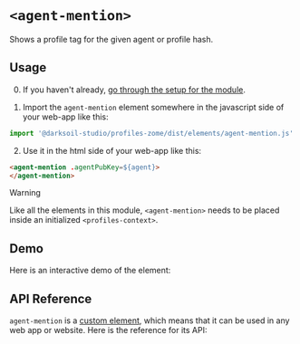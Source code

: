 # `<agent-mention>`

Shows a profile tag for the given agent or profile hash.

## Usage

0. If you haven't already, [go through the setup for the module](/setup).

1. Import the `agent-mention` element somewhere in the javascript side of your web-app like this:

```js
import '@darksoil-studio/profiles-zome/dist/elements/agent-mention.js'
```

2. Use it in the html side of your web-app like this:

```html
<agent-mention .agentPubKey=${agent}>
</agent-mention>
```

> [!WARNING]
> Like all the elements in this module, `<agent-mention>` needs to be placed inside an initialized `<profiles-context>`.

## Demo

Here is an interactive demo of the element:

<element-demo>
</element-demo>

<script setup>
import { onMounted } from 'vue'
import {
  ProfilesZomeMock,
  demoProfiles,
} from "../../ui/src/mocks.ts";
import { ProfilesStore } from "../../ui/src/profiles-store.ts";
import { ProfilesClient } from "../../ui/src/profiles-client.ts";
import { decodeHashFromBase64, encodeHashToBase64 } from '@holochain/client';
import { render } from 'lit';
import { html, unsafeStatic } from "lit/static-html.js";

onMounted(async () => {
  // Elements need to be imported on the client side, not the SSR side
  // Reference: https://vitepress.dev/guide/ssr-compat#importing-in-mounted-hook
  await import('@api-viewer/docs/lib/api-docs.js');
  await import('@api-viewer/demo/lib/api-demo.js');
  await import('../../ui/src/elements/profiles-context.ts');
  await import('../../ui/src/elements/agent-mention.ts');

  const profiles = await demoProfiles();
  const myPubKey = Array.from(profiles.keys())[0];
  const mock = new ProfilesZomeMock(profiles, myPubKey);
  const client = new ProfilesClient(mock, "lobby");
  const store = new ProfilesStore(client);
    
  render(html`
    <profiles-context .store=${store}>
      <api-demo src="custom-elements.json" only="agent-mention" exclude-knobs="profilesProvider">
        <template data-element="agent-mention" data-target="host">
          <agent-mention agent-pub-key="${unsafeStatic(encodeHashToBase64(client.client.myPubKey))}">
          </agent-mention>
        </template>
      </api-demo>
    </profiles-context>`,
    document.querySelector('element-demo')
  );
});

</script>

## API Reference

`agent-mention` is a [custom element](https://web.dev/articles/custom-elements-v1), which means that it can be used in any web app or website. Here is the reference for its API:

<api-docs src="custom-elements.json" only="agent-mention">
</api-docs>
